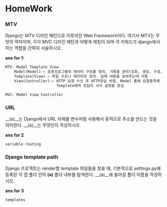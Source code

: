 # HomeWork
### MTV

Django는 MTV 디자인 패턴으로 이루어진 Web Framework이다. 여기서 MTV는 무엇의
약자이며, 각각 MVC 디자인 패턴과 어떻게 매칭이 되며 각 키워드가 django에서 하는
역할을 간략히 서술하시오.

**ans for 1:**

```python
MTV: Model Template View
    Model(Model)-> 응용프로그램의 데이터 구조를 정의, 기록을 관리(조회, 생성, 수정, 삭제)
    Template(View)-> 파일 구조나 레이아웃 정의. 실제 내용을 보여주는데 사용
    View(Controller)-> HTTP 요청 수신 후 HTTP응답 반환. Model 통해 요청충족에 필요한 데이터에 접근.
    	   			   Template에게 응답의 서식 설정을 맡김

MVC: Model View Controller
```





### URL

__(a)__는 Django에서 URL 자체를 변수처럼 사용해서 동적으로 주소를 만드는 것을
의미한다. __(a)__는 무엇인지 작성하시오.

**ans for 2**

```python
variable routing
```





### Django template path

Django 프로젝트는 render할 template 파일들을 찾을 때, 기본적으로 settings.py에
등록된 각 앱 폴더 안의 __(a)__ 폴더 내부를 탐색한다.
__(a)__에 들어갈 폴더 이름을 작성하시오.

**ans for 3**

```python
templates
```

